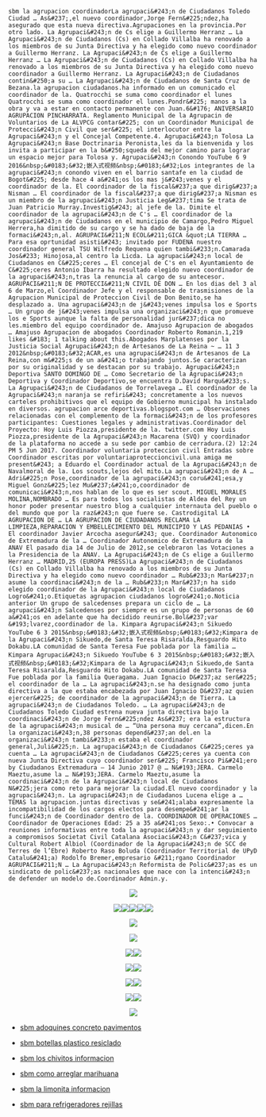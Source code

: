
```
sbm la agrupacion coordinadorLa agrupaci&#243;n de Ciudadanos Toledo Ciudad … As&#237;,el nuevo coordinador,Jorge Fern&#225;ndez,ha asegurado que esta nueva directiva.Agrupaciones en la provincia.Por otro lado. La Agrupaci&#243;n de Cs elige a Guillermo Herranz … La Agrupaci&#243;n de Ciudadanos (Cs) en Collado Villalba ha renovado a los miembros de su Junta Directiva y ha elegido como nuevo coordinador a Guillermo Herranz. La Agrupaci&#243;n de Cs elige a Guillermo Herranz … La Agrupaci&#243;n de Ciudadanos (Cs) en Collado Villalba ha renovado a los miembros de su Junta Directiva y ha elegido como nuevo coordinador a Guillermo Herranz. La Agrupaci&#243;n de Ciudadanos contin&#250;a su … La Agrupaci&#243;n de Ciudadanos de Santa Cruz de Bezana.la agrupacion ciudadanos.ha informado en un comunicado el coordinador de la. Quatrocchi se suma como coordinador el lunes Quatrocchi se suma como coordinador el lunes.Pondr&#225; manos a la obra y va a estar en contacto permanente con Juan.6&#176; ANIVERSARIO AGRUPACION PINCHARRATA. Reglamento Municipal de la Agrupacin de Voluntarios de La ALVPCG contar&#225; con un Coordinador Municipal de Protecci&#243;n Civil que ser&#225; el interlocutor entre la Agrupaci&#243;n y el Concejal Competente.4. Agrupaci&#243;n Tolosa La Agrupaci&#243;n Base Doctrinaria Peronista,les da la bienvenida y los invita a participar en la b&#250;squeda del mejor camino para lograr un espacio mejor para Tolosa y. Agrupaci&#243;n Conondo YouTube 6 9 2016&nbsp;&#0183;&#32;嵌入式视频&nbsp;&#0183;&#32;Los integrantes de la agrupaci&#243;n conondo viven en el barrio santafe en la ciudad de Bogot&#225; desde hace 4 a&#241;os los mas j&#243;venes y el coordinador de la. El coordinador de la fiscal&#237;a que dirig&#237;a Nisman … El coordinador de la fiscal&#237;a que dirig&#237;a Nisman es un miembro de la agrupaci&#243;n Justicia Leg&#237;tima Se trata de Juan Patricio Murray.Investig&#243; al jefe de la. Dimite el coordinador de la agrupaci&#243;n de C's … El coordinador de la agrupaci&#243;n de Ciudadanos en el municipio de Camargo,Pedro Miguel Herrera,ha dimitido de su cargo y se ha dado de baja de la formaci&#243;n,al. AGRUPACI&#211;N ECOL&#211;GICA &quot;LA TIERRA … Para esa oprtunidad asisti&#243; invitado por FUDENA nuestro coordinador general TSU Wilfredo Requena quien tambi&#233;n.Camarada Jos&#233; Hinojosa,al centro la Licda. La agrupaci&#243;n local de Ciudadanos en C&#225;ceres … El concejal de C's en el Ayuntamiento de C&#225;ceres Antonio Ibarra ha resultado elegido nuevo coordinador de la agrupaci&#243;n,tras la renuncia al cargo de su antecesor. AGRUPACI&#211;N DE PROTECCI&#211;N CIVIL DE DON … En los dias del 3 al 6 de Marzo,el Coordinador Jefe y el responsable de trasmisiones de la Agrupacion Municipal de Proteccion Civil de Don Benito,se ha desplazado a. Una agrupaci&#243;n de j&#243;venes impulsa los e Sports … Un grupo de j&#243;venes impulsa una organizaci&#243;n que promueve los e Sports aunque la falta de personalidad jur&#237;dica no les.miembro del equipo coordinador de. Amajuso Agrupacion de abogados … Amajuso Agrupacion de abogados Coordinador Roberto Romanin.1,219 likes &#183; 1 talking about this.Abogados Marplatenses por la Justicia Social Agrupaci&#243;n de Artesanos de La Reina ~ … 11 3 2012&nbsp;&#0183;&#32;ACAR,es una agrupaci&#243;n de Artesanos de La Reina,con m&#225;s de un a&#241;o trabajando juntos.Se caracterizan por su originalidad y se destacan por su trabajo. Agrupaci&#243;n Deportiva SANTO DOMINGO DE … Como Secretario de la Agrupaci&#243;n Deportiva y Coordinador Deportivo,se encuentra D.David Marqu&#233;s. La Agrupaci&#243;n de Ciudadanos de Torrelavega … El coordinador de la Agrupaci&#243;n naranja se refiri&#243; concretamente a los nuevos carteles prohibitivos que el equipo de Gobierno municipal ha instalado en diversos. agrupacion arce deportivas.blogspot.com … Observaciones relacionadas con el complemento de la formaci&#243;n de los profesores participantes: Cuestiones legales y administrativas.Coordinador del Proyecto: Hoy Luis Piozza,presidente de la. twitter.com Hoy Luis Piozza,presidente de la Agrupaci&#243;n Macarena (SVQ) y coordinador de la plataforma no accede a su sede por cambio de cerradura.(2) 12:24 PM 5 Jun 2017. Coordinador voluntaria proteccion civil Entradas sobre Coordinador escritas por voluntariaproteccioncivil.una amiga me present&#243; a Eduardo el Coordinador actual de la Agrupaci&#243;n de Navalmoral de la. Los scouts,lejos del mito.La agrupaci&#243;n de A … Adri&#225;n Pose,coordinador de la agrupaci&#243;n coru&#241;esa,y Miguel Gonz&#225;lez Mu&#237;&#241;o,coordinador de comunicaci&#243;n,nos hablan de lo que es ser scout. MIGUEL MORALES MOLINA,NOMBRADO … Es para todos los socialistas de Aldea del Rey un honor poder presentar nuestro blog a cualquier internauta del pueblo o del mundo que por la raz&#243;n que fuere se. Castrodigital LA AGRUPACION DE … LA AGRUPACION DE CIUDADANOS RECLAMA LA LIMPIEZA,REPARACION Y EMBELLECIMIENTO DEL MUNICIPIO Y LAS PEDANIAS • El coordinador Javier Arcocha asegur&#243; que. Coordinador Autonomico de Extremadura de la … Coordinador Autonomico de Extremadura de la ANAV El pasado dia 14 de Julio de 2012,se celebraron las Votaciones a la Presidencia de la ANAV. La Agrupaci&#243;n de Cs elige a Guillermo Herranz … MADRID,25 (EUROPA PRESS)La Agrupaci&#243;n de Ciudadanos (Cs) en Collado Villalba ha renovado a los miembros de su Junta Directiva y ha elegido como nuevo coordinador … Rub&#233;n Mar&#237;n asume la coordinaci&#243;n de la … Rub&#233;n Mar&#237;n ha sido elegido coordinador de la Agrupaci&#243;n local de Ciudadanos Logro&#241;o.Etiquetas agrupacion ciudadanos logro&#241;o.Noticia anterior Un grupo de salcedenses prepara un ciclo de … La agrupaci&#243;n Salcedenses por siempre es un grupo de personas de 60 a&#241;os en adelante que ha decidido reunirse.Bol&#237;var &#193;lvarez,coordinador de la. Kimpara Agrupaci&#243;n Sikuedo YouTube 6 3 2015&nbsp;&#0183;&#32;嵌入式视频&nbsp;&#0183;&#32;Kimpara de la Agrupaci&#243;n Sikuedo,de Santa Teresa Risaralda,Resguardo Hito Dokabu.LA comunidad de Santa Teresa Fue poblada por la familia … Kimpara Agrupaci&#243;n Sikuedo YouTube 6 3 2015&nbsp;&#0183;&#32;嵌入式视频&nbsp;&#0183;&#32;Kimpara de la Agrupaci&#243;n Sikuedo,de Santa Teresa Risaralda,Resguardo Hito Dokabu.LA comunidad de Santa Teresa Fue poblada por la familia Queragama. Juan Ignacio D&#237;az ser&#225; el coordinador de la … La agrupaci&#243;n.se ha designado como junta directiva a la que estaba encabezada por Juan Ignacio D&#237;az quien ejercer&#225; de coordinador de la agrupaci&#243;n de Tierra. La agrupaci&#243;n de Ciudadanos Toledo. … La agrupaci&#243;n de Ciudadanos Toledo Ciudad estrena nueva junta directiva bajo la coordinaci&#243;n de Jorge Fern&#225;ndez As&#237; era la estructura de la agrupaci&#243;n musical de … “Una persona muy cercana”,dicen.En la organizaci&#243;n,38 personas depend&#237;an del.en la organizaci&#243;n tambi&#233;n estaba el coordinador general,Juli&#225;n. La agrupaci&#243;n de Ciudadanos C&#225;ceres ya cuenta … La agrupaci&#243;n de Ciudadanos C&#225;ceres ya cuenta con nueva Junta Directiva cuyo coordinador ser&#225; Francisco Pi&#241;ero by Ciudadanos Extremadura — 14 Junio 2017 @ … N&#193;JERA. Carmelo Maeztu,asume la … N&#193;JERA. Carmelo Maeztu,asume la coordinaci&#243;n de la Agrupaci&#243;n local de Ciudadanos N&#225;jera como reto para mejorar la ciudad.El nuevo coordinador y la agrupaci&#243;n. La agrupaci&#243;n de Ciudadanos Lucena elige a … TEMAS la agrupacion.juntas directivas y se&#241;alaba expresamente la incompatibilidad de los cargos electos para desempe&#241;ar la funci&#243;n de Coordinador dentro de la. COORDINADOR DE OPERACIONES … Coordinador de Operaciones Edad: 25 a 35 a&#241;os Sexo:.• Convocar a reuniones informativas entre toda la agrupaci&#243;n y dar seguimiento a compromisos Societat Civil Catalana Asociaci&#243;n C&#237;vica y Cultural Robert Albiol (Coordinador de la Agrupaci&#243;n de SCC de Terres de l’Ebre) Roberto Raso Boluda (Coordinador Territorial de UPyD Catalu&#241;a) Rodolfo Bremer,empresario &#211;rgano Coordinador AGRUPACI&#211;N … La Agrupaci&#243;n Reformista de Polic&#237;as es un sindicato de polic&#237;as nacionales que nace con la intenci&#243;n de defender un modelo de.Coordinador Admin.y. 
```

<div align="center">

<a href="https://es-crusher.shibang-china.com/github&k=sbm+la+agrupacion+coordinador"><img src="https://static.shibang-china.com/es/crusher/logo.jpg"></a>

<a href="https://es-crusher.shibang-china.com/github&k=sbm+la+agrupacion+coordinador"><img src="https://static.shibang-china.com/es/crusher/index.jpg"></a><a href="https://es-crusher.shibang-china.com/material.htmlgithub&k=sbm+la+agrupacion+coordinador"><img src="https://static.shibang-china.com/es/crusher/material.jpg"></a><a href="https://es-crusher.shibang-china.com/application.htmlgithub&k=sbm+la+agrupacion+coordinador"><img src="https://static.shibang-china.com/es/crusher/application.jpg"></a><a href="https://es-crusher.shibang-china.com/aboutus.htmlgithub&k=sbm+la+agrupacion+coordinador"><img src="https://static.shibang-china.com/es/crusher/aboutus.jpg"></a><a href="https://es-crusher.shibang-china.com/contact.htmlgithub&k=sbm+la+agrupacion+coordinador"><img src="https://static.shibang-china.com/es/crusher/contact.jpg"></a>

<a href="https://es-crusher.shibang-china.com/github&k=sbm+la+agrupacion+coordinador"><img src="https://static.shibang-china.com/es/crusher/banner.jpg"></a>

<a href="https://swt.shibang-china.com/github&k=sbm+la+agrupacion+coordinador"><img src="https://static.shibang-china.com/es/crusher/text.jpg"></a>

<a href="https://swt.shibang-china.com/github&k=sbm+la+agrupacion+coordinador"><img src="https://static.shibang-china.com/es/crusher/chat.jpg"></a><a href="https://es-crusher.shibang-china.com/contact.htmlgithub&k=sbm+la+agrupacion+coordinador"><img src="https://static.shibang-china.com/es/crusher/message.jpg"></a>

<a href="https://es-crusher.shibang-china.com/products/pe.htmlgithub&k=sbm+la+agrupacion+coordinador"><img src="https://static.shibang-china.com/es/crusher/pe.jpg"></a><a href="https://es-crusher.shibang-china.com/products/pf.htmlgithub&k=sbm+la+agrupacion+coordinador"><img src="https://static.shibang-china.com/es/crusher/pf.jpg"></a>

<a href="https://es-crusher.shibang-china.com/products/hpt.htmlgithub&k=sbm+la+agrupacion+coordinador"><img src="https://static.shibang-china.com/es/crusher/hpt.jpg"></a><a href="https://es-crusher.shibang-china.com/products/vsi.htmlgithub&k=sbm+la+agrupacion+coordinador"><img src="https://static.shibang-china.com/es/crusher/vsi.jpg"></a>

<a href="https://es-crusher.shibang-china.com/products/klv.htmlgithub&k=sbm+la+agrupacion+coordinador"><img src="https://static.shibang-china.com/es/crusher/klv.jpg"></a><a href="https://es-crusher.shibang-china.com/products/portable.htmlgithub&k=sbm+la+agrupacion+coordinador"><img src="https://static.shibang-china.com/es/crusher/portable.jpg"></a>

<a href="https://swt.shibang-china.com/github&k=sbm+la+agrupacion+coordinador"><img src="https://static.shibang-china.com/es/crusher/case.jpg"></a>

</div>


* [sbm adoquines concreto pavimentos](sbm%20adoquines%20concreto%20pavimentos.md)

* [sbm botellas plastico resiclado](sbm%20botellas%20plastico%20resiclado.md)

* [sbm los chivitos informacion](sbm%20los%20chivitos%20informacion.md)

* [sbm como arreglar marihuana](sbm%20como%20arreglar%20marihuana.md)

* [sbm la limonita informacion](sbm%20la%20limonita%20informacion.md)

* [sbm para refrigeradores rejillas](sbm%20para%20refrigeradores%20rejillas.md)